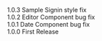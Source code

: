 1.0.3 Sample Signin style fix   
1.0.2 Editor Component bug fix   
1.0.1 Date Component bug fix   
1.0.0 First Release
